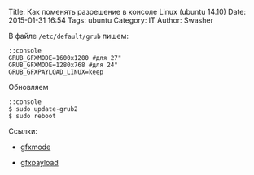 Title: Как поменять разрешение в консоле Linux (ubuntu 14.10)
Date: 2015-01-31 16:54
Tags: ubuntu
Category: IT
Author: Swasher


В файле `/etc/default/grub` пишем:

    ::console
    GRUB_GFXMODE=1600x1200 #для 27"
    GRUB_GFXMODE=1280x768 #для 24"
    GRUB_GFXPAYLOAD_LINUX=keep

Обновляем 

    ::console   
    $ sudo update-grub2
    $ sudo reboot

Ссылки:

- [gfxmode][]
- [gfxpayload][]


  [gfxmode]: https://www.gnu.org/software/grub/manual/html_node/gfxmode.html
  [gfxpayload]: https://www.gnu.org/software/grub/manual/html_node/gfxpayload.html